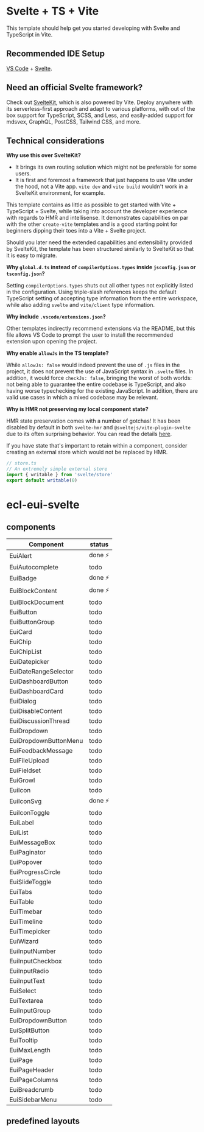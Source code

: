 # Svelte + TS + Vite

This template should help get you started developing with Svelte and TypeScript in Vite.

## Recommended IDE Setup

[VS Code](https://code.visualstudio.com/) + [Svelte](https://marketplace.visualstudio.com/items?itemName=svelte.svelte-vscode).

## Need an official Svelte framework?

Check out [SvelteKit](https://github.com/sveltejs/kit#readme), which is also powered by Vite. Deploy anywhere with its serverless-first approach and adapt to various platforms, with out of the box support for TypeScript, SCSS, and Less, and easily-added support for mdsvex, GraphQL, PostCSS, Tailwind CSS, and more.

## Technical considerations

**Why use this over SvelteKit?**

- It brings its own routing solution which might not be preferable for some users.
- It is first and foremost a framework that just happens to use Vite under the hood, not a Vite app.
  `vite dev` and `vite build` wouldn't work in a SvelteKit environment, for example.

This template contains as little as possible to get started with Vite + TypeScript + Svelte, while taking into account the developer experience with regards to HMR and intellisense. It demonstrates capabilities on par with the other `create-vite` templates and is a good starting point for beginners dipping their toes into a Vite + Svelte project.

Should you later need the extended capabilities and extensibility provided by SvelteKit, the template has been structured similarly to SvelteKit so that it is easy to migrate.

**Why `global.d.ts` instead of `compilerOptions.types` inside `jsconfig.json` or `tsconfig.json`?**

Setting `compilerOptions.types` shuts out all other types not explicitly listed in the configuration. Using triple-slash references keeps the default TypeScript setting of accepting type information from the entire workspace, while also adding `svelte` and `vite/client` type information.

**Why include `.vscode/extensions.json`?**

Other templates indirectly recommend extensions via the README, but this file allows VS Code to prompt the user to install the recommended extension upon opening the project.

**Why enable `allowJs` in the TS template?**

While `allowJs: false` would indeed prevent the use of `.js` files in the project, it does not prevent the use of JavaScript syntax in `.svelte` files. In addition, it would force `checkJs: false`, bringing the worst of both worlds: not being able to guarantee the entire codebase is TypeScript, and also having worse typechecking for the existing JavaScript. In addition, there are valid use cases in which a mixed codebase may be relevant.

**Why is HMR not preserving my local component state?**

HMR state preservation comes with a number of gotchas! It has been disabled by default in both `svelte-hmr` and `@sveltejs/vite-plugin-svelte` due to its often surprising behavior. You can read the details [here](https://github.com/rixo/svelte-hmr#svelte-hmr).

If you have state that's important to retain within a component, consider creating an external store which would not be replaced by HMR.

```ts
// store.ts
// An extremely simple external store
import { writable } from 'svelte/store'
export default writable(0)
```
# ecl-eui-svelte

## components

|Component|status|
| --- | --- |
| EuiAlert | done :zap: |
| EuiAutocomplete | todo |
| EuiBadge | done :zap: |
| EuiBlockContent | done :zap: |
| EuiBlockDocument | todo |
| EuiButton | todo |
| EuiButtonGroup | todo |
| EuiCard | todo |
| EuiChip | todo |
| EuiChipList | todo |
| EuiDatepicker | todo |
| EuiDateRangeSelector | todo |
| EuiDashboardButton | todo |
| EuiDashboardCard | todo |
| EuiDialog | todo |
| EuiDisableContent | todo |
| EuiDiscussionThread | todo |
| EuiDropdown | todo |
| EuiDropdownButtonMenu | todo |
| EuiFeedbackMessage | todo |
| EuiFileUpload | todo |
| EuiFieldset | todo |
| EuiGrowl | todo |
| EuiIcon | todo |
| EuiIconSvg | done :zap: |
| EuiIconToggle | todo |
| EuiLabel | todo |
| EuiList | todo |
| EuiMessageBox | todo |
| EuiPaginator | todo |
| EuiPopover | todo |
| EuiProgressCircle | todo |
| EuiSlideToggle | todo |
| EuiTabs | todo |
| EuiTable | todo |
| EuiTimebar | todo |
| EuiTimeline | todo |
| EuiTimepicker | todo |
| EuiWizard | todo |
| EuiInputNumber | todo |
| EuiInputCheckbox | todo |
| EuiInputRadio | todo |
| EuiInputText | todo |
| EuiSelect | todo |
| EuiTextarea | todo |
| EuiInputGroup | todo |
| EuiDropdownButton | todo |
| EuiSplitButton | todo |
| EuiTooltip | todo |
| EuiMaxLength | todo |
| EuiPage | todo |
| EuiPageHeader | todo |
| EuiPageColumns | todo |
| EuiBreadcrumb | todo |
| EuiSidebarMenu | todo |

## predefined layouts